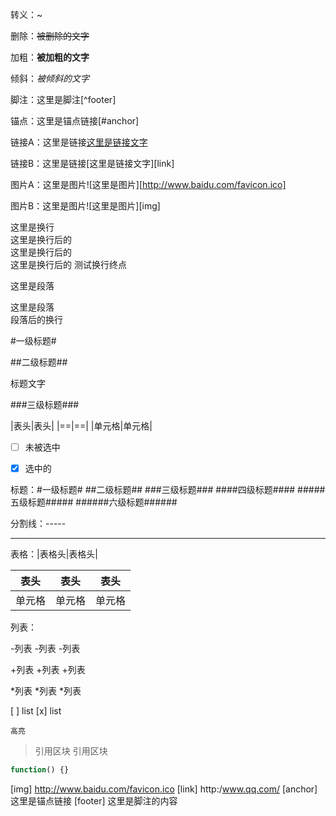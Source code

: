 转义：\~

删除：~~被删除的文字~~

加粗：**被加粗的文字**

倾斜：*被倾斜的文字*

脚注：这里是脚注[^footer]

锚点：这里是锚点链接[#anchor]

链接A：这里是链接[这里是链接文字](http://www.baidu.com/)

链接B：这里是链接[这里是链接文字][link]

图片A：这里是图片![这里是图片][http://www.baidu.com/favicon.ico]

图片B：这里是图片![这里是图片][img]

这里是换行  
这里是换行后的   
这里是换行后的   
这里是换行后的
测试换行终点  

这里是段落

这里是段落  
段落后的换行

#一级标题#

##二级标题##

标题文字 

###三级标题###


|表头|表头|
|==|==|
|单元格|单元格|

- [ ] 未被选中
- [x] 选中的





标题：#一级标题# ##二级标题## ###三级标题### ####四级标题#### #####五级标题##### ######六级标题######

分割线：-----

---

表格：|表格头|表格头|


|表头|表头|表头|
|--|--|--|
|单元格|单元格|单元格|


列表：

-列表
-列表
-列表

+列表
+列表
+列表

*列表
*列表
*列表

[ ] list
[x] list


`高亮`

>引用区块
>引用区块


```javascript
function() {}
```


[img] http://www.baidu.com/favicon.ico
[link] http:/www.qq.com/
[anchor] 这里是锚点链接
[footer] 这里是脚注的内容
